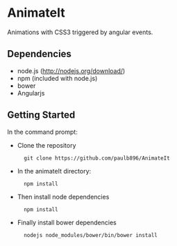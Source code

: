 AnimateIt
=========

Animations with CSS3 triggered by angular events.


## Dependencies

- node.js (http://nodejs.org/download/)
- npm (included with node.js)
- bower
- Angularjs

## Getting Started

In the command prompt:


* Clone the repository

        git clone https://github.com/paulb896/AnimateIt

* In the animateIt directory:

        npm install


* Then install node dependencies

        npm install


* Finally install bower dependencies

        nodejs node_modules/bower/bin/bower install
